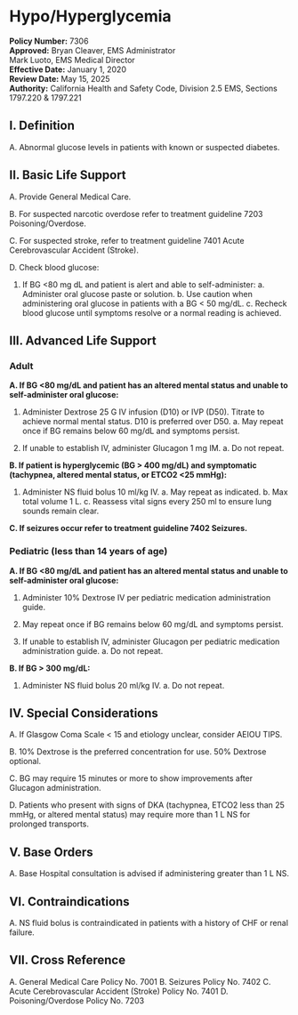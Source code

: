 # Hypo/Hyperglycemia

**Policy Number:** 7306  
**Approved:** Bryan Cleaver, EMS Administrator  
Mark Luoto, EMS Medical Director  
**Effective Date:** January 1, 2020  
**Review Date:** May 15, 2025  
**Authority:** California Health and Safety Code, Division 2.5 EMS, Sections 1797.220 & 1797.221

## I. Definition

A. Abnormal glucose levels in patients with known or suspected diabetes.

## II. Basic Life Support

A. Provide General Medical Care.

B. For suspected narcotic overdose refer to treatment guideline 7203 Poisoning/Overdose.

C. For suspected stroke, refer to treatment guideline 7401 Acute Cerebrovascular Accident (Stroke).

D. Check blood glucose:
1. If BG <80 mg dL and patient is alert and able to self-administer:
   a. Administer oral glucose paste or solution.
   b. Use caution when administering oral glucose in patients with a BG < 50 mg/dL.
   c. Recheck blood glucose until symptoms resolve or a normal reading is achieved.

## III. Advanced Life Support

### Adult

**A. If BG <80 mg/dL and patient has an altered mental status and unable to self-administer oral glucose:**

1. Administer Dextrose 25 G IV infusion (D10) or IVP (D50). Titrate to achieve normal mental status. D10 is preferred over D50.
   a. May repeat once if BG remains below 60 mg/dL and symptoms persist.

2. If unable to establish IV, administer Glucagon 1 mg IM.
   a. Do not repeat.

**B. If patient is hyperglycemic (BG > 400 mg/dL) and symptomatic (tachypnea, altered mental status, or ETCO2 <25 mmHg):**

1. Administer NS fluid bolus 10 ml/kg IV.
   a. May repeat as indicated.
   b. Max total volume 1 L.
   c. Reassess vital signs every 250 ml to ensure lung sounds remain clear.

**C. If seizures occur refer to treatment guideline 7402 Seizures.**

### Pediatric (less than 14 years of age)

**A. If BG <80 mg/dL and patient has an altered mental status and unable to self-administer oral glucose:**

1. Administer 10% Dextrose IV per pediatric medication administration guide.

2. May repeat once if BG remains below 60 mg/dL and symptoms persist.

3. If unable to establish IV, administer Glucagon per pediatric medication administration guide.
   a. Do not repeat.

**B. If BG > 300 mg/dL:**

1. Administer NS fluid bolus 20 ml/kg IV.
   a. Do not repeat.

## IV. Special Considerations

A. If Glasgow Coma Scale < 15 and etiology unclear, consider AEIOU TIPS.

B. 10% Dextrose is the preferred concentration for use. 50% Dextrose optional.

C. BG may require 15 minutes or more to show improvements after Glucagon administration.

D. Patients who present with signs of DKA (tachypnea, ETCO2 less than 25 mmHg, or altered mental status) may require more than 1 L NS for prolonged transports.

## V. Base Orders

A. Base Hospital consultation is advised if administering greater than 1 L NS.

## VI. Contraindications

A. NS fluid bolus is contraindicated in patients with a history of CHF or renal failure.

## VII. Cross Reference

A. General Medical Care Policy No. 7001
B. Seizures Policy No. 7402
C. Acute Cerebrovascular Accident (Stroke) Policy No. 7401
D. Poisoning/Overdose Policy No. 7203

